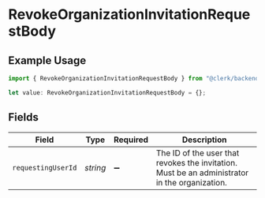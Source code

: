 # RevokeOrganizationInvitationRequestBody

## Example Usage

```typescript
import { RevokeOrganizationInvitationRequestBody } from "@clerk/backend-api-client/models/operations";

let value: RevokeOrganizationInvitationRequestBody = {};
```

## Fields

| Field                                                                                         | Type                                                                                          | Required                                                                                      | Description                                                                                   |
| --------------------------------------------------------------------------------------------- | --------------------------------------------------------------------------------------------- | --------------------------------------------------------------------------------------------- | --------------------------------------------------------------------------------------------- |
| `requestingUserId`                                                                            | *string*                                                                                      | :heavy_minus_sign:                                                                            | The ID of the user that revokes the invitation.<br/>Must be an administrator in the organization. |